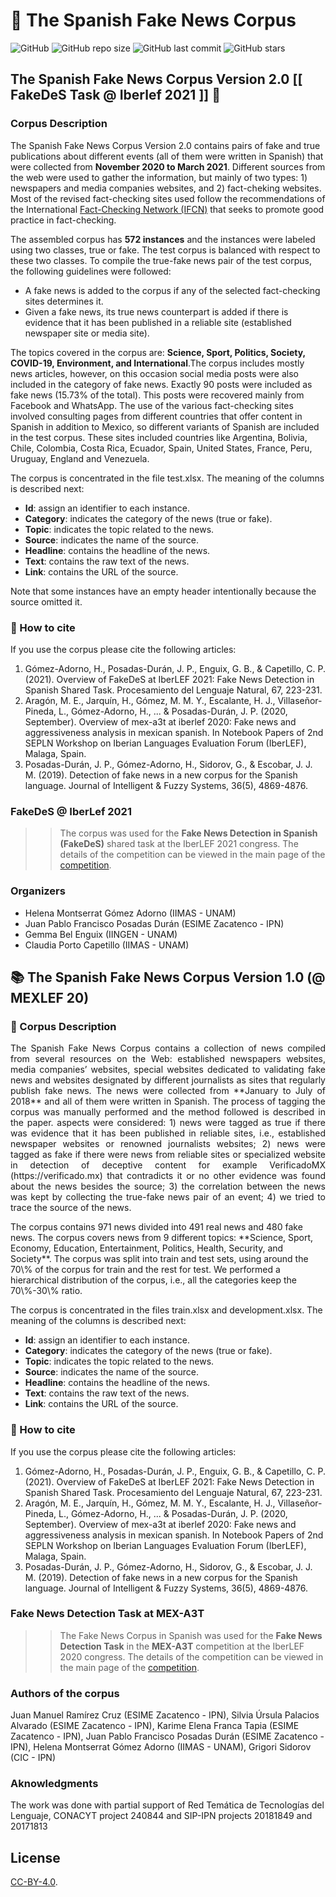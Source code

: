 # :newspaper: The Spanish Fake News Corpus
![GitHub](https://img.shields.io/github/license/jpposadas/FakeNewsCorpusSpanish)
![GitHub repo size](https://img.shields.io/github/repo-size/jpposadas/FakeNewsCorpusSpanish)
![GitHub last commit](https://img.shields.io/github/last-commit/jpposadas/FakeNewsCorpusSpanish)
![GitHub stars](https://img.shields.io/github/stars/jpposadas/FakeNewsCorpusSpanish)


## The Spanish Fake News Corpus Version 2.0 [[ FakeDeS Task @ Iberlef 2021 ]] :metal:
 
### Corpus Description
The Spanish Fake News Corpus Version 2.0 contains pairs of fake and true publications about different events (all of them were written in Spanish) that were collected from **November 2020 to March 2021**. Different sources from the web were used to gather the information, but mainly of two types: 1) newspapers and media companies websites, and 2) fact-cheking websites. Most of the revised fact-checking sites used follow the recommendations of the International [Fact-Checking Network (IFCN)](https://ifcncodeofprinciples.poynter.org/) that seeks to promote good practice in fact-checking.
  
The assembled corpus has **572 instances** and the instances were labeled using two classes, true or fake. The test corpus is balanced with respect to these two classes. To compile the true-fake news pair of the test corpus, the following guidelines were followed:
- A fake news is added to the corpus if any of the selected fact-checking sites determines it.
- Given a fake news, its true news counterpart is added if there is evidence that it has been published in a reliable site (established newspaper site or media site).

The topics covered in the corpus are: **Science, Sport, Politics, Society, COVID-19, Environment, and International**.The corpus includes mostly news articles, however, on this occasion social media posts were also included in the category of fake news. Exactly 90 posts were included as fake news (15.73\% of the total). This posts were recovered mainly from Facebook and WhatsApp. The use of the various fact-checking sites involved consulting pages from different countries that offer content in Spanish in addition to Mexico, so different variants of Spanish are included in the test corpus. These sites included countries like Argentina, Bolivia, Chile, Colombia, Costa Rica, Ecuador, Spain, United States, France, Peru, Uruguay, England and Venezuela.

The corpus is concentrated in the file test.xlsx. The meaning of the columns is described next:
<ul>
  <li><b>Id</b>: assign an identifier to each instance.</li>
  <li><b>Category</b>: indicates the category of the news (true or fake).</li>
  <li><b>Topic</b>: indicates the topic related to the news.</li>
  <li><b>Source</b>: indicates the name of the source.</li>
  <li><b>Headline</b>: contains the headline of the news.</li>
  <li><b>Text</b>: contains the raw text of the news.</li>
  <li><b>Link</b>: contains the URL of the source.</li>
</ul>

Note that some instances have an empty header intentionally because the source omitted it.

### :pencil: How to cite
If you use the corpus please cite the following articles:

1) Gómez-Adorno, H., Posadas-Durán, J. P., Enguix, G. B., & Capetillo, C. P. (2021). Overview of FakeDeS at IberLEF 2021: Fake News Detection in Spanish Shared Task. Procesamiento del Lenguaje Natural, 67, 223-231.
2) Aragón, M. E., Jarquín, H., Gómez, M. M. Y., Escalante, H. J., Villaseñor-Pineda, L., Gómez-Adorno, H., ... & Posadas-Durán, J. P. (2020, September). Overview of mex-a3t at iberlef 2020: Fake news and aggressiveness analysis in mexican spanish. In Notebook Papers of 2nd SEPLN Workshop on Iberian Languages Evaluation Forum (IberLEF), Malaga, Spain.
3) Posadas-Durán, J. P., Gómez-Adorno, H., Sidorov, G., & Escobar, J. J. M. (2019). Detection of fake news in a new corpus for the Spanish language. Journal of Intelligent & Fuzzy Systems, 36(5), 4869-4876.


### FakeDeS @ IberLef 2021 
>> The corpus was used for the **Fake News Detection in Spanish (FakeDeS)** shared task at the IberLEF 2021 congress. The details of the competition can be viewed in the main page of the [competition](https://sites.google.com/view/fakedes).

### Organizers
- Helena Montserrat Gómez Adorno (IIMAS - UNAM)
- Juan Pablo Francisco Posadas Durán (ESIME Zacatenco - IPN)
- Gemma Bel Enguix (IINGEN - UNAM)
- Claudia Porto Capetillo (IIMAS - UNAM)

## :books: The Spanish Fake News Corpus Version 1.0 (@ MEXLEF 20)
### :page_facing_up: Corpus Description
<p style='text-align: justify;'>
The Spanish Fake News Corpus contains a collection of news compiled from several resources on the Web: established newspapers websites, media companies’ websites, special websites dedicated to validating fake news and websites designated by different journalists as sites that regularly publish fake news. The news were collected from **January to July of 2018** and all of them were written in Spanish. The process of tagging the corpus was manually performed and the method followed is described in the paper.
aspects were considered: 1) news were tagged as true if there was evidence that it has been published in reliable sites, i.e., established newspaper websites or renowned journalists websites; 2) news were tagged as fake if there were news from reliable sites or specialized website in detection of deceptive content for example VerificadoMX (https://verificado.mx)  that contradicts it or no other evidence was found about the news besides the source; 3) the correlation between the news was kept by collecting the true-fake news pair of an event; 4) we tried to trace the source of the news.
</p>
The corpus contains 971 news divided into 491 real news and 480 fake news. The corpus covers news from 9 different topics: **Science, Sport, Economy, Education, Entertainment, Politics, Health, Security, and Society**. The corpus was split into train and test sets, using around the 70\% of the corpus for train and the rest for test. We performed a hierarchical distribution of the corpus, i.e., all the categories keep the 70\%-30\% ratio.

The corpus is concentrated in the files train.xlsx and development.xlsx. The meaning of the columns is described next:
<ul>
  <li><b>Id</b>: assign an identifier to each instance.</li>
  <li><b>Category</b>: indicates the category of the news (true or fake).</li>
  <li><b>Topic</b>: indicates the topic related to the news.</li>
  <li><b>Source</b>: indicates the name of the source.</li>
  <li><b>Headline</b>: contains the headline of the news.</li>
  <li><b>Text</b>: contains the raw text of the news.</li>
  <li><b>Link</b>: contains the URL of the source.</li>
</ul>

### :pencil: How to cite
If you use the corpus please cite the following articles:

1) Gómez-Adorno, H., Posadas-Durán, J. P., Enguix, G. B., & Capetillo, C. P. (2021). Overview of FakeDeS at IberLEF 2021: Fake News Detection in Spanish Shared Task. Procesamiento del Lenguaje Natural, 67, 223-231.
2) Aragón, M. E., Jarquín, H., Gómez, M. M. Y., Escalante, H. J., Villaseñor-Pineda, L., Gómez-Adorno, H., ... & Posadas-Durán, J. P. (2020, September). Overview of mex-a3t at iberlef 2020: Fake news and aggressiveness analysis in mexican spanish. In Notebook Papers of 2nd SEPLN Workshop on Iberian Languages Evaluation Forum (IberLEF), Malaga, Spain.
3) Posadas-Durán, J. P., Gómez-Adorno, H., Sidorov, G., & Escobar, J. J. M. (2019). Detection of fake news in a new corpus for the Spanish language. Journal of Intelligent & Fuzzy Systems, 36(5), 4869-4876.

### Fake News Detection Task at MEX-A3T 
>> The Fake News Corpus in Spanish was used for the **Fake News Detection Task** in the **MEX-A3T** competition at the IberLEF 2020 congress. The details of the competition can be viewed in the main page of the [competition](https://sites.google.com/view/mex-a3t/).

### Authors of the corpus
Juan Manuel Ramírez Cruz (ESIME Zacatenco - IPN), Silvia Úrsula Palacios Alvarado (ESIME Zacatenco - IPN), Karime Elena Franca Tapia (ESIME Zacatenco - IPN), Juan Pablo Francisco Posadas Durán (ESIME Zacatenco - IPN), Helena Montserrat Gómez Adorno (IIMAS - UNAM), Grigori Sidorov (CIC - IPN)

### Aknowledgments
The work was done with partial support of Red Temática de Tecnologías del Lenguaje,  CONACYT project 240844 and SIP-IPN projects 20181849 and 20171813
## License
[CC-BY-4.0](https://choosealicense.com/licenses/cc-by-4.0/).

